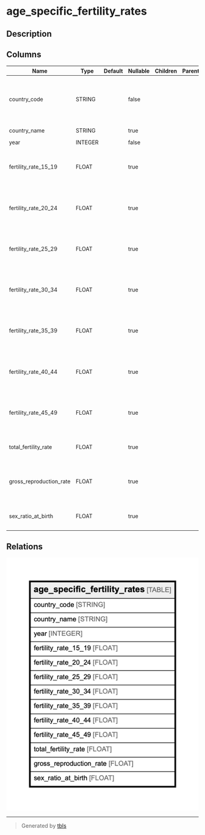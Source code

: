 # age_specific_fertility_rates

## Description

## Columns

| Name | Type | Default | Nullable | Children | Parents | Comment |
| ---- | ---- | ------- | -------- | -------- | ------- | ------- |
| country_code | STRING |  | false |  |  | Federal Information Processing Standard (FIPS) country/area code |
| country_name | STRING |  | true |  |  | Country or area name |
| year | INTEGER |  | false |  |  | Year |
| fertility_rate_15_19 | FLOAT |  | true |  |  | Age specific fertility rate for age 15-19 (births per 1,000 population) |
| fertility_rate_20_24 | FLOAT |  | true |  |  | Age specific fertility rate for age 20-24 (births per 1,000 population) |
| fertility_rate_25_29 | FLOAT |  | true |  |  | Age specific fertility rate for age 25-29 (births per 1,000 population) |
| fertility_rate_30_34 | FLOAT |  | true |  |  | Age specific fertility rate for age 30-34 (births per 1,000 population) |
| fertility_rate_35_39 | FLOAT |  | true |  |  | Age specific fertility rate for age 35-39 (births per 1,000 population) |
| fertility_rate_40_44 | FLOAT |  | true |  |  | Age specific fertility rate for age 40-44 (births per 1,000 population) |
| fertility_rate_45_49 | FLOAT |  | true |  |  | Age specific fertility rate for age 45-49 (births per 1,000 population) |
| total_fertility_rate | FLOAT |  | true |  |  | Total fertility rate (lifetime births per woman) |
| gross_reproduction_rate | FLOAT |  | true |  |  | Gross reproduction rate (lifetime female births per woman) |
| sex_ratio_at_birth | FLOAT |  | true |  |  | Sex ratio at birth (male births per female birth) |

## Relations

![er](age_specific_fertility_rates.png)

---

> Generated by [tbls](https://github.com/k1LoW/tbls)
